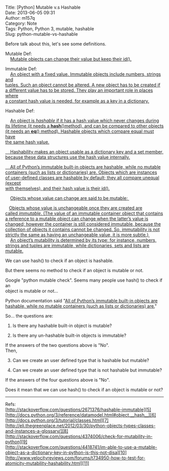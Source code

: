 Title: [Python] Mutable v.s Hashable  
Date: 2013-06-05 09:31  
Author: m157q  
Category: Note  
Tags: Python, Python 3, mutable, hashable  
Slug: python-mutable-vs-hashable  
  
  
  
Before talk about this, let's see some definitions.  
  
<!--more-->  
  
Mutable Def:  
    [Mutable objects can change their value but keep their id().][1]  
  
Immutable Def:  
    [An object with a fixed value. Immutable objects include numbers, strings and  
tuples. Such an object cannot be altered. A new object has to be created if  
a different value has to be stored. They play an important role in places where  
a constant hash value is needed, for example as a key in a dictionary.][2]  
  
  
Hashable Def:  
  
    [An object is _hashable_ if it has a hash value which never changes during  
its lifetime (it needs a __hash__()method), and can be compared to other objects  
(it needs an __eq__() method). Hashable objects which compare equal must have  
the same hash value.][3]  
  
[    Hashability makes an object usable as a dictionary key and a set member,  
because these data structures use the hash value internally.][3]  
  
[    All of Python’s immutable built-in objects are hashable, while no mutable  
containers (such as lists or dictionaries) are. Objects which are instances  
of user-defined classes are hashable by default; they all compare unequal (except  
with themselves), and their hash value is their id().][3]  
  
  
    [Objects whose value can change are said to be mutable][4][; ][4]  
  
   [Objects whose value is unchangeable once they are created are called _immutable_. (The value of an immutable container object that contains a reference to  a mutable object can change when the latter’s value is changed; however the  container is still considered immutable, because the collection of objects  it contains cannot be changed. So, immutability is not strictly the same as  having an unchangeable value, it is more subtle.) ][4]  
    [An object’s mutability is determined by its type; for instance, numbers,  
strings and tuples are immutable, while dictionaries, sets and lists are mutable.][4]  
  
  
  
We can use hash() to check if an object is hashable.  
  
But there seems no method to check if an object is mutable or not.  
  
Google "python mutable check". Seems many people use hash() to check if an  
object is mutable or not...  
  
  
  
Python documentation said "[All of Python’s immutable built-in objects are  
hashable, while no mutable containers (such as lists or dictionaries) are.][3]"  
  
  
  
So... the questions are:  
  
1. Is there any hashable built-in object is mutable?  
  
2. Is there any un-hashable built-in objects is immutable?  
  
If the answers of the two questions above is "No".  
Then,   
  
3. Can we create an user defined type that is hashable but mutable?  
  
4. Can we create an user defined type that is not hashable but immutable?  
  
  
  
If the answers of the four questions above is "No".  
  
Does it mean that we can use hash() to check if an object is mutable or not?  
  
---  
  
Refs:  
[http://stackoverflow.com/questions/2671376/hashable-immutable][5]  
[http://docs.python.org/3/reference/datamodel.html#object.__hash__][6]  
[http://docs.python.org/3/tutorial/classes.html][7]  
[http://eli.thegreenplace.net/2012/03/30/python-objects-types-classes-and-instances-a-glossary/][8]  
[http://stackoverflow.com/questions/4374006/check-for-mutability-in-python][9]  
[http://stackoverflow.com/questions/4418741/im-able-to-use-a-mutable-object-as-a-dictionary-key-in-python-is-this-not-disa][10]  
[http://www.velocityreviews.com/forums/t734950-how-to-test-for-atomicity-mutability-hashability.html][11]  
  
  
  
[1]: http://docs.python.org/3/glossary.html#term-mutable  
[2]: http://docs.python.org/3/glossary.html#term-immutable  
[3]: http://docs.python.org/3/glossary.html#term-hashable  
[4]: http://docs.python.org/3/reference/datamodel.html  
[5]: http://stackoverflow.com/questions/2671376/hashable-immutable  
[6]: http://docs.python.org/3/reference/datamodel.html#object.__hash__  
[7]: http://docs.python.org/3/tutorial/classes.html  
[8]: http://eli.thegreenplace.net/2012/03/30/python-objects-types-classes-and-instances-a-glossary/  
[9]: http://stackoverflow.com/questions/4374006/check-for-mutability-in-python  
[10]: http://stackoverflow.com/questions/4418741/im-able-to-use-a-mutable-object-as-a-dictionary-key-in-python-is-this-not-disa  
[11]: http://www.velocityreviews.com/forums/t734950-how-to-test-for-atomicity-mutability-hashability.html  
